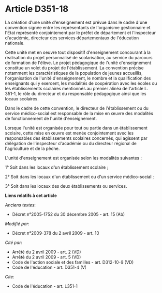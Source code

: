 # Article D351-18

La création d'une unité d'enseignement est prévue dans le cadre d'une convention signée entre les représentants de
l'organisme gestionnaire et l'Etat représenté conjointement par le préfet de département et l'inspecteur d'académie,
directeur des services départementaux de l'éducation nationale. 

Cette unité met en oeuvre tout dispositif d'enseignement concourant à la réalisation du projet personnalisé de scolarisation,
au service du parcours de formation de l'élève. Le projet pédagogique de l'unité d'enseignement constitue un volet du projet
de l'établissement. La convention précise notamment les caractéristiques de la population de jeunes accueillis,
l'organisation de l'unité d'enseignement, le nombre et la qualification des enseignants qui y exercent, les modalités de
coopération avec les écoles ou les établissements scolaires mentionnés au premier alinéa de l'article L. 351-1, le rôle du
directeur et du responsable pédagogique ainsi que les locaux scolaires. 

Dans le cadre de cette convention, le directeur de l'établissement ou du service médico-social est responsable de la mise en
œuvre des modalités de fonctionnement de l'unité d'enseignement. 

Lorsque l'unité est organisée pour tout ou partie dans un établissement scolaire, cette mise en œuvre est menée conjointement
avec les responsables des établissements scolaires concernés, qui agissent par délégation de l'inspecteur d'académie ou du
directeur régional de l'agriculture et de la pêche.

L'unité d'enseignement est organisée selon les modalités suivantes : 

1° Soit dans les locaux d'un établissement scolaire ; 

2° Soit dans les locaux d'un établissement ou d'un service médico-social ; 

3° Soit dans les locaux des deux établissements ou services.

**Liens relatifs à cet article**

_Anciens textes_:

  - Décret n°2005-1752 du 30 décembre 2005 - art. 15 (Ab)

_Modifié par_:

  - Décret n°2009-378 du 2 avril 2009 - art. 10

_Cité par_:

  - Arrêté du 2 avril 2009 - art. 2 (VD)
  - Arrêté du 2 avril 2009 - art. 5 (VD)
  - Code de l'action sociale et des familles - art. D312-10-6 (VD)
  - Code de l'éducation - art. D351-4 (V)

_Cite_:

  - Code de l'éducation - art. L351-1
